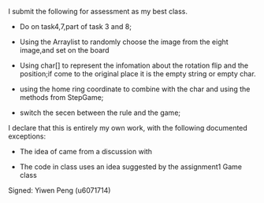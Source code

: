 I submit the following for assessment as my best class.

* Do on task4,7,part of task 3 and 8;

* Using the Arraylist to randomly choose the image from the eight image,and set on the board

* Using char[] to represent the infomation about the rotation flip and the position;if come to the original place
it is the empty string or empty char.

* using the home ring coordinate to combine with the char and using the methods from StepGame;


* switch the secen between the rule and the game; 

I declare that this is entirely my own work, with the following documented exceptions:

* The idea of <fix the piece on to peg> came from a discussion with <Hengrui Wang u6202156>

* The code in class <DraggablePiece> uses an idea suggested by the assignment1 Game class

Signed: Yiwen Peng (u6071714) 
